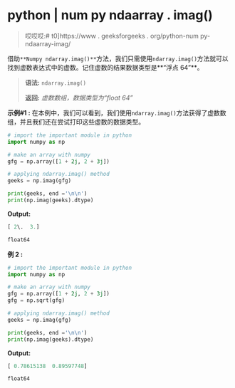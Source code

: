 # python | num py ndaarray . imag()

> 哎哎哎:# t0]https://www . geeksforgeeks . org/python-num py-ndaarray-imag/

借助`**Numpy ndarray.imag()**`方法，我们只需使用`ndarray.imag()`方法就可以找到虚数表达式中的虚数。记住虚数的结果数据类型是**“浮点 64”**。

> **语法:** `ndarray.imag()`
> 
> **返回:** *虚数数组，数据类型为“float 64”*

**示例#1 :**
在本例中，我们可以看到，我们使用`ndarray.imag()`方法获得了虚数数组，并且我们还在尝试打印这些虚数的数据类型。

```py
# import the important module in python
import numpy as np

# make an array with numpy
gfg = np.array([1 + 2j, 2 + 3j])

# applying ndarray.imag() method
geeks = np.imag(gfg)

print(geeks, end ='\n\n')
print(np.imag(geeks).dtype)
```

**Output:**

```py
[ 2\.  3.]

float64

```

**例 2 :**

```py
# import the important module in python
import numpy as np

# make an array with numpy
gfg = np.array([1 + 2j, 2 + 3j])
gfg = np.sqrt(gfg)

# applying ndarray.imag() method
geeks = np.imag(gfg)

print(geeks, end ='\n\n')
print(np.imag(geeks).dtype)
```

**Output:**

```py
[ 0.78615138  0.89597748]

float64

```